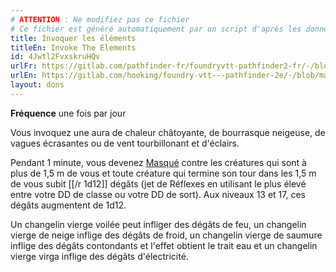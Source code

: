 ```yaml
---
# ATTENTION : Ne modifiez pas ce fichier
# Ce fichier est généré automatiquement par un script d'après les données du module Foundry VTT officiel et de sa traduction
title: Invoquer les éléments
titleEn: Invoke The Elements
id: 4Jwtl2FvxskruHQv
urlFr: https://gitlab.com/pathfinder-fr/foundryvtt-pathfinder2-fr/-/blob/master/data/feats/4Jwtl2FvxskruHQv.htm
urlEn: https://gitlab.com/hooking/foundry-vtt---pathfinder-2e/-/blob/master/packs/data/feats.db/invoke-the-elements.json
layout: dons
---
```

**Fréquence** une fois par jour

Vous invoquez une aura de chaleur châtoyante, de bourrasque neigeuse, de vagues écrasantes ou de vent tourbillonant et d'éclairs.

Pendant 1 minute, vous devenez [Masqué](../conditions/masqué.html) contre les créatures qui sont à plus de 1,5 m de vous et toute créature qui termine son tour dans les 1,5 m de vous subit [[/r 1d12]] dégâts (jet de Réflexes en utilisant le plus élevé entre votre DD de classe ou votre DD de sort). Aux niveaux 13 et 17, ces dégâts augmentent de 1d12.

Un changelin vierge voilée peut infliger des dégâts de feu, un changelin vierge de neige inflige des dégâts de froid, un changelin vierge de saumure inflige des dégâts contondants et l'effet obtient le trait eau et un changelin vierge virga inflige des dégâts d'électricité.

